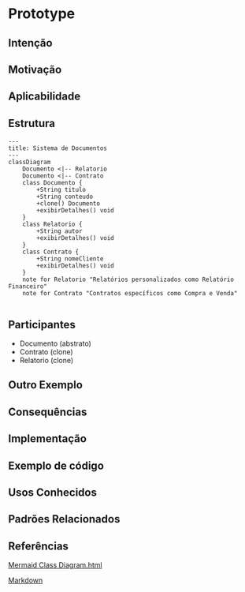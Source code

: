 # Prototype

## Intenção





## Motivação




## Aplicabilidade



## Estrutura

```mermaid
---
title: Sistema de Documentos
---
classDiagram
    Documento <|-- Relatorio
    Documento <|-- Contrato
    class Documento {
        +String titulo
        +String conteudo
        +clone() Documento
        +exibirDetalhes() void
    }
    class Relatorio {
        +String autor
        +exibirDetalhes() void
    }
    class Contrato {
        +String nomeCliente
        +exibirDetalhes() void
    }
    note for Relatorio "Relatórios personalizados como Relatório Financeiro"
    note for Contrato "Contratos específicos como Compra e Venda"


```
## Participantes 
- Documento (abstrato)
- Contrato (clone)
- Relatorio (clone)

## Outro Exemplo


## Consequências


## Implementação 


## Exemplo de código 

## Usos Conhecidos 

## Padrões Relacionados 

## Referências 

[Mermaid Class Diagram.html](https://mermaid.js.org/syntax/classDiagram.html)

[Markdown](https://docs.github.com/pt/get-started/writing-on-github/getting-started-with-writing-and-formatting-on-github/basic-writing-and-formatting-syntax)
